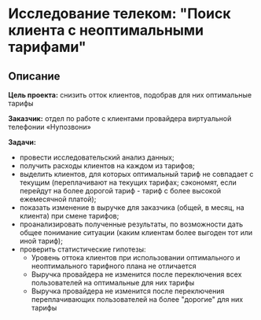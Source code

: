 # Исследование телеком: "Поиск клиента с неоптимальными тарифами"  
## Описание  
**Цель проекта:** снизить отток клиентов, подобрав для них оптимальные тарифы  

**Заказчик:**  отдел по работе с клиентами провайдера виртуальной телефонии «Нупозвони»  

**Задачи:** 
 - провести исследовательский анализ данных;
 - получить расходы клиентов на каждом из тарифов;
 - выделить клиентов, для которых оптимальный тариф не совпадает с текущим (переплачивают на текущих тарифах; сэкономят, если перейдут на более дорогой тариф - тариф с более высокой ежемесячной платой);
 - показать изменение в выручке для заказчика (общей, в месяц, на клиента) при смене тарифов;
 - проанализировать полученные результаты, по возможности дать общее понимание ситуации (каким клиентам более выгоден тот или иной тариф);
 - проверить статистические гипотезы:
      * Уровень оттока клиентов при использовании оптимального и неоптимального тарифного плана не отличается
      * Выручка провайдера не изменится после переключения всех пользователей на оптимальные для них тарифы
      * Выручка провайдера не изменится после переключения переплачивающих пользователей на более "дорогие" для них тарифы
